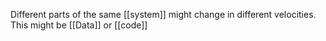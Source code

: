 Different parts of the same [[system]] might change in different velocities. This might be [[Data]] or [[code]] 